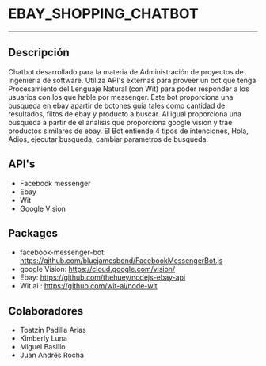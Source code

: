 # EBAY_SHOPPING_CHATBOT #
-------------------------

## Descripción ##
Chatbot desarrollado para la materia de Administración de proyectos de Ingeniería de software.
Utiliza API's externas para proveer un bot que tenga Procesamiento del Lenguaje Natural (con Wit) para poder responder a los
usuarios con los que hable por messenger. Este bot proporciona una busqueda en ebay apartir de botones guia tales como 
cantidad de resultados, filtos de ebay y producto a buscar. Al igual proporciona una busqueda a partir de el analisis que
proporciona google vision y trae productos similares de ebay.
El Bot entiende 4 tipos de intenciones, Hola, Adios, ejecutar busqueda, cambiar parametros de busqueda.

## API's ##
- Facebook messenger
- Ebay
- Wit
- Google Vision

## Packages ##
- facebook-messenger-bot: https://github.com/bluejamesbond/FacebookMessengerBot.js
- google Vision: https://cloud.google.com/vision/
- Ebay: https://github.com/thehuey/nodejs-ebay-api
- Wit.ai : https://github.com/wit-ai/node-wit

## Colaboradores ##
- Toatzin Padilla Arias
- Kimberly Luna
- Miguel Basilio
- Juan Andrés Rocha




